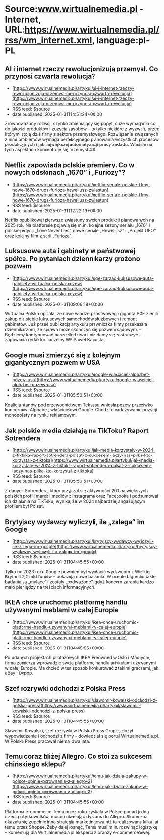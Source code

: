 # Source:www.wirtualnemedia.pl - Internet, URL:https://www.wirtualnemedia.pl/rss/wm_internet.xml, language:pl-PL

## AI i internet rzeczy rewolucjonizują przemysł. Co przynosi czwarta rewolucja?
 - [https://www.wirtualnemedia.pl/artykul/ai-i-internet-rzeczy-rewolucjonizuja-przemysl-co-przynosi-czwarta-rewolucja](https://www.wirtualnemedia.pl/artykul/ai-i-internet-rzeczy-rewolucjonizuja-przemysl-co-przynosi-czwarta-rewolucja)
 - RSS feed: $source
 - date published: 2025-01-31T14:51:24+00:00

Zrównoważony rozwój, szybko zmieniający się popyt, duże wymagania co do jakości produktów i zużycia zasobów – to tylko niektóre z wyzwań, przed którymi stoją dziś firmy z sektora przemysłowego. Rozwiązanie związanych z nimi problemów wymaga perfekcyjnego planowania wszystkich procesów produkcyjnych i jak największej automatyzacji pracy zakładu. Właśnie na tych aspektach koncentruje się przemysł 4.0.

## Netflix zapowiada polskie premiery. Co w nowych odsłonach „1670” i „Furiozy”?
 - [https://www.wirtualnemedia.pl/artykul/netflix-seriale-polskie-filmy-nowe-1670-druga-furioza-heweliusz-zwiastun](https://www.wirtualnemedia.pl/artykul/netflix-seriale-polskie-filmy-nowe-1670-druga-furioza-heweliusz-zwiastun)
 - RSS feed: $source
 - date published: 2025-01-31T12:22:19+00:00

Netflix opublikował pierwsze zwiastuny swoich produkcji planowanych na 2025 rok. Na platformie pojawią się m.in. kolejne sezony serialu „1670” i polskiej edycji „Love Never Lies”, nowe seriale „Heweliusz” i „Projekt UFO” oraz kolejny film z serii „Furioza”.

## Luksusowe auta i gabinety w państwowej spółce. Po pytaniach dziennikarzy grożono pozwem
 - [https://www.wirtualnemedia.pl/artykul/pge-zarzad-kuksusowe-auta-gabinety-wirtualna-polska-pozew](https://www.wirtualnemedia.pl/artykul/pge-zarzad-kuksusowe-auta-gabinety-wirtualna-polska-pozew)
 - RSS feed: $source
 - date published: 2025-01-31T09:06:18+00:00

Wirtualna Polska opisała, że nowe władze państwowego giganta PGE zlecili zakup dla siebie luksusowych samochodów służbowych i remont gabinetów. Już przed publikacją artykułu prawniczka firmy przekazała dziennikarzom, że sprawa może skończyć się pozwem sądowym. – Będziemy kontynuować nasze śledztwa i nie damy się zastraszyć – zapowiada redaktor naczelny WP Paweł Kapusta.

## Google musi zmierzyć się z kolejnym gigantycznym pozwem w USA
 - [https://www.wirtualnemedia.pl/artykul/google-wlasciciel-alphabet-pozew-usa](https://www.wirtualnemedia.pl/artykul/google-wlasciciel-alphabet-pozew-usa)
 - RSS feed: $source
 - date published: 2025-01-31T05:50:51+00:00

Koalicja stanów pod przewodnictwem Teksasu wniosła pozew przeciwko koncernowi Alphabet, właścicielowi Google. Chodzi o nadużywanie pozycji monopolisty na rynku reklamowym.

## Jak polskie media działają na TikToku? Raport Sotrendera
 - [https://www.wirtualnemedia.pl/artykul/jak-media-korzystaly-w-2024-z-tiktoka-raport-sotrendera-polsat-z-sukcesem-laczy-nas-pilka-kto-korzystal-z-tiktoka](https://www.wirtualnemedia.pl/artykul/jak-media-korzystaly-w-2024-z-tiktoka-raport-sotrendera-polsat-z-sukcesem-laczy-nas-pilka-kto-korzystal-z-tiktoka)
 - RSS feed: $source
 - date published: 2025-01-31T05:50:51+00:00

Z danych Sotrendera, który przyjrzał się aktywności 200 największych polskich profili marek i mediów z Instagrama oraz Facebooka i podsumował ich działania na TikToku, wynika, że w 2024 najbardziej angażującym profilem był Polsat.

## Brytyjscy wydawcy wyliczyli, ile „zalega” im Google
 - [https://www.wirtualnemedia.pl/artykul/brytyjscy-wydawcy-wyliczyli-ile-zalega-im-google](https://www.wirtualnemedia.pl/artykul/brytyjscy-wydawcy-wyliczyli-ile-zalega-im-google)
 - RSS feed: $source
 - date published: 2025-01-31T04:45:55+00:00

Tylko od 2023 roku Google powinien był wypłacić wydawcom z Wielkiej Brytanii 2,2 mld funtów – pokazują nowe badania. W ocenie bigtechu takie badania są „mylące” i zostały „podważone”, gdyż koncern zarabia bardzo mało pieniędzy na treściach informacyjnych.

## IKEA chce uruchomić platformę handlu używanymi meblami w całej Europie
 - [https://www.wirtualnemedia.pl/artykul/ikea-chce-uruchomic-platforme-handlu-uzywanymi-meblami-w-calej-europie](https://www.wirtualnemedia.pl/artykul/ikea-chce-uruchomic-platforme-handlu-uzywanymi-meblami-w-calej-europie)
 - RSS feed: $source
 - date published: 2025-01-31T04:45:55+00:00

Po udanych projektach pilotażowych IKEA Preowned w Oslo i Madrycie, firma zamierza wprowadzić swoją platformę handlu artykułami używanymi w całej Europie. Ma chcieć w ten sposób konkurować z takimi graczami, jak eBay i Depop.

## Szef rozrywki odchodzi z Polska Press
 - [https://www.wirtualnemedia.pl/artykul/slawomir-kowalski-odchodzi-z-polska-press](https://www.wirtualnemedia.pl/artykul/slawomir-kowalski-odchodzi-z-polska-press)
 - RSS feed: $source
 - date published: 2025-01-31T04:45:55+00:00

Sławomir Kowalski, szef rozrywki w Polska Press Grupie, złożył wypowiedzenie i odchodzi z firmy - dowiedział się portal Wirtualnemedia.pl. W Polska Press pracował niemal dwa lata.

## Temu coraz bliżej Allegro. Co stoi za sukcesem chińskiego sklepu?
 - [https://www.wirtualnemedia.pl/artykul/temu-jak-dziala-zakupy-w-polsce-opinie-porownanie-z-allegro-2](https://www.wirtualnemedia.pl/artykul/temu-jak-dziala-zakupy-w-polsce-opinie-porownanie-z-allegro-2)
 - RSS feed: $source
 - date published: 2025-01-31T04:45:55+00:00

Platforma e-commerce Temu przez roku zyskała w Polsce ponad jedną trzecią użytkowników, mocno niwelując dystans do Allegro. Skuteczna okazała się zupełnie inna strategia marketingowa niż ta realizowana kilka lat temu przez Shopee. Żeby dalej rosnąć, Temu musi m.in. rozwinąć logistykę – komentują dla Wirtualnemedia.pl eksperci z branży e-commerce’owej.

